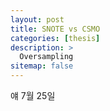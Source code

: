 ```yaml
---
layout: post
title: SNOTE vs CSMO
categories: [thesis]
description: >
  Oversampling
sitemap: false
---
```

얘 7월 25일
